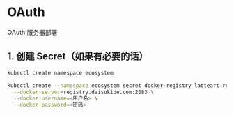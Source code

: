 # OAuth

OAuth 服务器部署

## 1. 创建 Secret（如果有必要的话）

```bash
kubectl create namespace ecosystem

kubectl create --namespace ecosystem secret docker-registry latteart-registry    \
  --docker-server=registry.daisukide.com:2083 \
  --docker-username=<用户名> \
  --docker-password=<密码>
```
